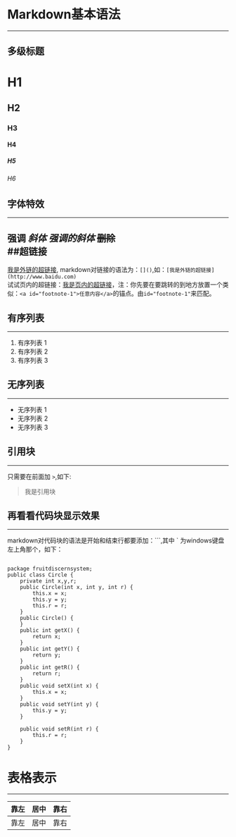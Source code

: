 <a id="footnote-1"></a>
# Markdown基本语法
---
## 多级标题
# H1
## H2
### H3
#### H4
##### H5
###### H6

## 字体特效
---
**强调**
_斜体_
_**强调的斜体**_ 
~~删除~~  
##超链接
---
[我是外链的超链接](http://www.baidu.com),
markdown对链接的语法为：`[]()`,如：`[我是外链的超链接](http://www.baidu.com)`  
试试页内的超链接：[我是页内的超链接](#footnote-1)，注：你先要在要跳转的到地方放置一个类似：`<a id="footnote-1">任意内容</a>`的锚点。由`id="footnote-1"`来匹配。

## 有序列表
---
1. 有序列表 1  
2. 有序列表 2  
3. 有序列表 3

## 无序列表
---
* 无序列表 1
* 无序列表 2 
* 无序列表 3

## 引用块
---
只需要在前面加 `>`,如下:

> 我是引用块


## 再看看代码块显示效果
---
markdown对代码块的语法是开始和结束行都要添加：\`\`\`,其中 \` 为windows键盘左上角那个，如下：

```

package fruitdiscernsystem;
public class Circle {
    private int x,y,r;
    public Circle(int x, int y, int r) {
        this.x = x;
        this.y = y;
        this.r = r;
    }
    public Circle() {
    }
    public int getX() {
        return x;
    }
    public int getY() {
        return y;
    }
    public int getR() {
        return r;
    }
    public void setX(int x) {
        this.x = x;
    }
    public void setY(int y) {
        this.y = y;
    }

    public void setR(int r) {
        this.r = r;
    }   
}

```


# 表格表示
---
| 靠左 | 居中 | 靠右 |
| :--- | :---: | ---: |
| 靠左 | 居中 | 靠右 |





